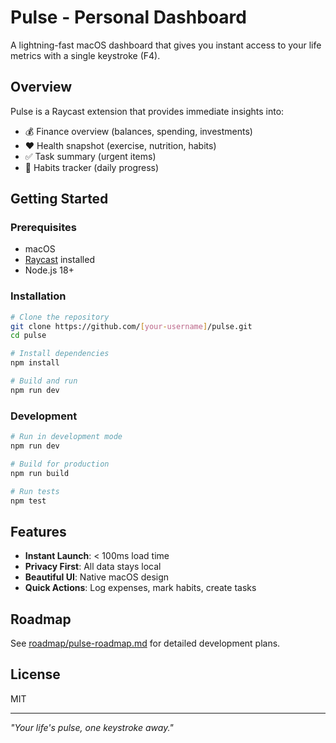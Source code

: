 # Pulse - Personal Dashboard

A lightning-fast macOS dashboard that gives you instant access to your life metrics with a single keystroke (F4).

## Overview

Pulse is a Raycast extension that provides immediate insights into:
- 💰 Finance overview (balances, spending, investments)
- ❤️ Health snapshot (exercise, nutrition, habits)
- ✅ Task summary (urgent items)
- 🎯 Habits tracker (daily progress)

## Getting Started

### Prerequisites
- macOS
- [Raycast](https://raycast.com/) installed
- Node.js 18+

### Installation
```bash
# Clone the repository
git clone https://github.com/[your-username]/pulse.git
cd pulse

# Install dependencies
npm install

# Build and run
npm run dev
```

### Development
```bash
# Run in development mode
npm run dev

# Build for production
npm run build

# Run tests
npm test
```

## Features

- **Instant Launch**: < 100ms load time
- **Privacy First**: All data stays local
- **Beautiful UI**: Native macOS design
- **Quick Actions**: Log expenses, mark habits, create tasks

## Roadmap

See [roadmap/pulse-roadmap.md](roadmap/pulse-roadmap.md) for detailed development plans.

## License

MIT

---

*"Your life's pulse, one keystroke away."*
